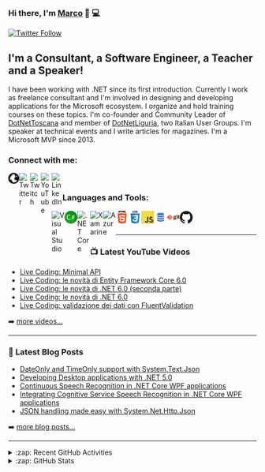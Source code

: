 ### Hi there, I'm [Marco][website] 👋 💻

[![Twitter Follow](https://img.shields.io/twitter/follow/marcominerva?color=1DA1F2&logo=twitter&style=for-the-badge)](https://twitter.com/intent/follow?original_referer=https%3A%2F%2Fgithub.com%2Fmarcominerva&screen_name=marcominerva)

## I'm a Consultant, a Software Engineer, a Teacher and a Speaker!

I have been working with .NET since its first introduction. Currently I work as freelance consultant and I'm involved in designing and developing applications for the Microsoft ecosystem. I organize and hold training courses on these topics. I'm co-founder and Community Leader of [DotNetToscana](https://dotnettoscana.org) and member of [DotNetLiguria](https://dotnetliguria.net), two Italian User Groups. I'm speaker at technical events and I write articles for magazines. I'm a Microsoft MVP since 2013.

### Connect with me:

[<img align="left" alt="About Me" width="22px" src="https://raw.githubusercontent.com/iconic/open-iconic/master/svg/globe.svg" />][website] 
[<img align="left" alt="Twitter" width="22px" src="https://cdn.jsdelivr.net/npm/simple-icons@v3/icons/twitter.svg" />][twitter]
[<img align="left" alt="Twitch" width="22px" src="https://cdn.jsdelivr.net/npm/simple-icons@v3/icons/twitch.svg" />][Twitch]
[<img align="left" alt="YouTube" width="22px" src="https://cdn.jsdelivr.net/npm/simple-icons@v3/icons/youtube.svg" />][youtube]
[<img align="left" alt="LinkedIn" width="22px" src="https://cdn.jsdelivr.net/npm/simple-icons@v3/icons/linkedin.svg" />][linkedin]
<br />

### Languages and Tools:

<img align="left" alt="Visual Studio" width="26px" src="https://visualstudio.microsoft.com/wp-content/uploads/2019/06/BrandVisualStudioWin2019-3.svg" />
<img align="left" alt="C#" width="26px" src="https://raw.githubusercontent.com/github/explore/80688e429a7d4ef2fca1e82350fe8e3517d3494d/topics/csharp/csharp.png" />
<img align="left" alt=".NET Core" width="26px" src="https://adrianwilczynski.gallerycdn.vsassets.io/extensions/adrianwilczynski/asp-net-core-switcher/2.0.2/1577043327534/Microsoft.VisualStudio.Services.Icons.Default" />
<img align="left" alt="Xamarin" width="26px" src="https://raw.githubusercontent.com/detain/svg-logos/780f25886640cef088af994181646db2f6b1a3f8/svg/xamarin.svg" />
<img align="left" alt="Azure" width="26px" src="https://www.vectorlogo.zone/logos/microsoft_azure/microsoft_azure-icon.svg" />
<img align="left" alt="HTML5" width="26px" src="https://raw.githubusercontent.com/github/explore/80688e429a7d4ef2fca1e82350fe8e3517d3494d/topics/html/html.png" />
<img align="left" alt="CSS3" width="26px" src="https://raw.githubusercontent.com/github/explore/80688e429a7d4ef2fca1e82350fe8e3517d3494d/topics/css/css.png" />
<img align="left" alt="JavaScript" width="26px" src="https://raw.githubusercontent.com/github/explore/80688e429a7d4ef2fca1e82350fe8e3517d3494d/topics/javascript/javascript.png" />
<img align="left" alt="SQL" width="26px" src="https://raw.githubusercontent.com/github/explore/80688e429a7d4ef2fca1e82350fe8e3517d3494d/topics/sql/sql.png" />
<img align="left" alt="Git" width="26px" src="https://raw.githubusercontent.com/github/explore/80688e429a7d4ef2fca1e82350fe8e3517d3494d/topics/git/git.png" />
<img align="left" alt="GitHub" width="26px" src="https://raw.githubusercontent.com/github/explore/78df643247d429f6cc873026c0622819ad797942/topics/github/github.png" />

<br />
<br />

---

### 📺 Latest YouTube Videos

<!-- YOUTUBE:START -->
- [Live Coding: Minimal API](https://www.youtube.com/watch?v=RVnb9WfgWD0)
- [Live Coding: le novità di Entity Framework Core 6.0](https://www.youtube.com/watch?v=7BsJUoI57qg)
- [Live Coding: le novità di .NET 6.0 &lpar;seconda parte&rpar;](https://www.youtube.com/watch?v=yGmgSAJt3yo)
- [Live Coding: le novità di .NET 6.0](https://www.youtube.com/watch?v=sOJJZJfPAnc)
- [Live Coding: validazione dei dati con FluentValidation](https://www.youtube.com/watch?v=eGAa9B2Ndfs)
<!-- YOUTUBE:END -->

➡️ [more videos...][youtube]

---

### 📕 Latest Blog Posts

<!-- BLOG-POST-LIST:START -->
- [DateOnly and TimeOnly support with System.Text.Json](https://marcominerva.wordpress.com/2021/11/22/dateonly-and-timeonly-support-with-system-text-json/)
- [Developing Desktop applications with .NET 5.0](https://marcominerva.wordpress.com/2021/01/04/developing-desktop-applications-with-net-5-0/)
- [Continuous Speech Recognition in .NET Core WPF applications](https://marcominerva.wordpress.com/2020/08/06/continuous-speech-recognition-in-net-core-wpf-applications/)
- [Integrating Cognitive Service Speech Recognition in .NET Core WPF applications](https://marcominerva.wordpress.com/2020/07/31/integrating-cognitive-service-speech-recognition-in-net-core-wpf-applications/)
- [JSON handling made easy with System.Net.Http.Json](https://marcominerva.wordpress.com/2020/05/21/json-handling-made-easy-with-system-net-http-json/)
<!-- BLOG-POST-LIST:END -->

➡️ [more blog posts...][blog]

---
<details>
  <summary>:zap: Recent GitHub Activities</summary>
  
<!--START_SECTION:activity-->
1. 🎉 Merged PR [#4](https://github.com/marcominerva/MinimalHelpers.Registration/pull/4) in [marcominerva/MinimalHelpers.Registration](https://github.com/marcominerva/MinimalHelpers.Registration)
<!--END_SECTION:activity-->

</details>

<details>
  <summary>:zap: GitHub Stats</summary>

  <img align="left" alt="Marco Minerva's GitHub Stats" src="https://github-readme-stats.vercel.app/api?username=marcominerva&show_icons=true&hide_border=true&count_private=true" />

</details>

[website]: https://about.me/marcominerva
[blog]: https://marcominerva.wordpress.com
[twitter]: https://twitter.com/marcominerva
[twitch]: https://twitch.tv/marcominerva
[youtube]: https://www.youtube.com/marcominerva
[linkedin]: https://linkedin.com/in/marcominerva
[sessionsplaylist]: https://www.youtube.com/playlist?list=PLKeFgOgTdtmrNari9fzWIIzgKJ4tAqSqI

